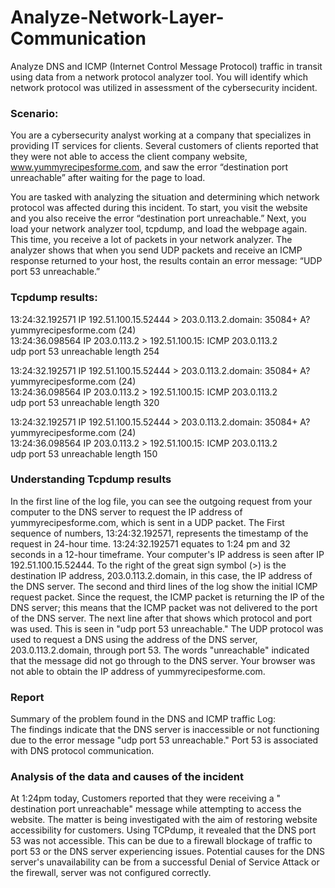 # Analyze-Network-Layer-Communication
Analyze DNS and ICMP (Internet Control Message Protocol) traffic in transit using data from a network protocol analyzer tool. You will identify which network protocol was utilized in assessment of the cybersecurity incident.

### Scenario:
You are a cybersecurity analyst working at a company that specializes in providing IT services for clients. Several customers of clients reported that they were not able to access the client company website, www.yummyrecipesforme.com, and saw the error “destination port unreachable” after waiting for the page to load. 

You are tasked with analyzing the situation and determining which network protocol was affected during this incident. To start, you visit the website and you also receive the error “destination port unreachable.” Next, you load your network analyzer tool, tcpdump, and load the webpage again. This time, you receive a lot of packets in your network analyzer. The analyzer shows that when you send UDP packets and receive an ICMP response returned to your host, the results contain an error message: “UDP port 53 unreachable.” 


### Tcpdump results:
13:24:32.192571 IP 192.51.100.15.52444 > 203.0.113.2.domain: 35084+ A?  
yummyrecipesforme.com (24)  
13:24:36.098564 IP 203.0.113.2 > 192.51.100.15: ICMP 203.0.113.2  
udp port 53 unreachable length 254  

13:24:32.192571 IP 192.51.100.15.52444 > 203.0.113.2.domain: 35084+ A?  
yummyrecipesforme.com (24)  
13:24:36.098564 IP 203.0.113.2 > 192.51.100.15: ICMP 203.0.113.2  
udp port 53 unreachable length 320  

13:24:32.192571 IP 192.51.100.15.52444 > 203.0.113.2.domain: 35084+ A?  
yummyrecipesforme.com (24)  
13:24:36.098564 IP 203.0.113.2 > 192.51.100.15: ICMP 203.0.113.2  
udp port 53 unreachable length 150  

### Understanding Tcpdump results
In the first line of the log file, you can see the outgoing request from your computer to the DNS server to request the IP address of yummyrecipesforme.com, which is sent in a UDP packet. The First sequence of numbers, 13:24:32.192571, represents the timestamp of the request in 24-hour time. 13:24:32.192571 equates to 1:24 pm and 32 seconds in a 12-hour timeframe. Your computer's IP address is seen after IP 192.51.100.15.52444. To the right of the great sign symbol (>) is the destination IP address, 203.0.113.2.domain, in this case, the IP address of the DNS server. The second and third lines of the log show the initial ICMP request packet. Since the request, the ICMP packet is returning the IP of the DNS server; this means that the ICMP packet was not delivered to the port of the DNS server. The next line after that shows which protocol and port was used. This is seen in "udp port 53 unreachable." The UDP protocol was used to request a DNS using the address of the DNS server, 203.0.113.2.domain, through port 53. The words "unreachable" indicated that the message did not go through to the DNS server. Your browser was not able to obtain the IP address of yummyrecipesforme.com.

### Report
Summary of the problem found in the DNS and ICMP traffic Log:  
The findings indicate that the DNS server is inaccessible or not functioning due to the error message "udp port 53 unreachable." Port 53 is associated with DNS protocol communication.

### Analysis of the data and causes of the incident
At 1:24pm today, Customers reported that they were receiving a " destination port unreachable" message while attempting to access the website. The matter is being investigated with the aim of restoring website accessibility for customers. Using TCPdump, it revealed that the DNS port 53 was not accessible. This can be due to a firewall blockage of traffic to port 53 or the DNS server experiencing issues. Potential causes for the DNS server's unavailability can be from a successful Denial of Service Attack or the firewall, server was not configured correctly. 

